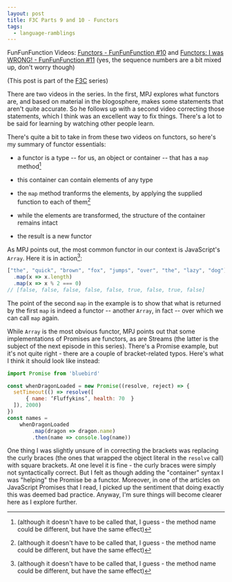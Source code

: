 ```yaml
---
layout: post
title: F3C Parts 9 and 10 - Functors
tags:
  - language-ramblings
---
```

FunFunFunction Videos: [Functors - FunFunFunction #10](https://www.youtube.com/watch?v=YLIH8TKbAh4&index=9&list=PL0zVEGEvSaeEd9hlmCXrk5yUyqUag-n84) and [Functors: I was WRONG! - FunFunFunction #11](https://www.youtube.com/watch?v=DisD9ftUyCk&list=PL0zVEGEvSaeEd9hlmCXrk5yUyqUag-n84&index=10) (yes, the sequence numbers are a bit mixed up, don't worry though)

(This post is part of the [F3C](/f3c/) series)

There are two videos in the series. In the first, MPJ explores what functors are, and based on material in the blogosphere, makes some statements that aren't quite accurate. So he follows up with a second video correcting those statements, which I think was an excellent way to fix things. There's a lot to be said for learning by watching other people learn.

There's quite a bit to take in from these two videos on functors, so here's my summary of functor essentials:

- a functor is a type -- for us, an object or container -- that has a `map` method[^n] 

- this container can contain elements of any type

- the `map` method tranforms the elements, by applying the supplied function to each of them[^n]

- while the elements are transformed, the structure of the container remains intact

- the result is a new functor

As MPJ points out, the most common functor in our context is JavaScript's `Array`. Here it is in action[^n]:

```javascript
["the", "quick", "brown", "fox", "jumps", "over", "the", "lazy", "dog"]
  .map(x => x.length)
  .map(x => x % 2 === 0)
// [false, false, false, false, false, true, false, true, false]
```

The point of the second `map` in the example is to show that what is returned by the first `map` is indeed a functor -- another `Array`, in fact -- over which we can call `map` again.

While `Array` is the most obvious functor, MPJ points out that some implementations of Promises are functors, as are Streams (the latter is the subject of the next episode in this series). There's a Promise example, but it's not quite right - there are a couple of bracket-related typos. Here's what I think it should look like instead:

```javascript
import Promise from 'bluebird'

const whenDragonLoaded = new Promise((resolve, reject) => {
  setTimeout(() => resolve([
      { name: ‘Fluffykins’, health: 70  }
  ]), 2000)
})
const names = 
    whenDragonLoaded
        .map(dragon => dragon.name)
        .then(name => console.log(name))
```

One thing I was slightly unsure of in correcting the brackets was replacing the curly braces (the ones that wrapped the object literal in the `resolve` call) with square brackets. At one level it is fine - the curly braces were simply not syntactically correct. But I felt as though adding the "container" syntax I was "helping" the Promise be a functor. Moreover, in one of the articles on JavaScript Promises that I read, I picked up the sentiment that doing exactly this was deemed bad practice. Anyway, I'm sure things will become clearer here as I explore further. 

[^n]: (although it doesn't have to be called that, I guess - the method name could be different, but have the same effect)
[^n]: "lifting" the function into the container
[^n]: I'm deliberately using small, generic variable names, as that's what functional programming suggests to me - making things simple and generic means I don't want to inadvertently attach "contextual baggage" with variable names that mean something only in one context

